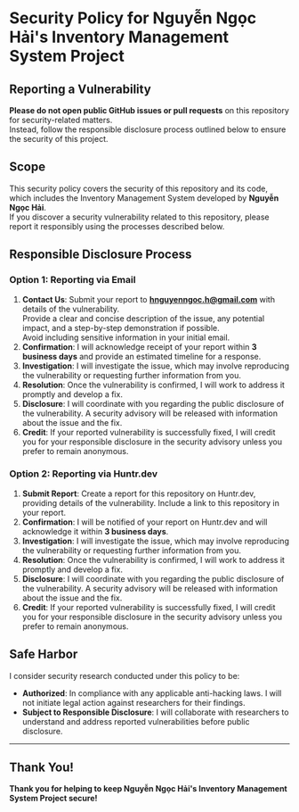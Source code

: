 # Security Policy for Nguyễn Ngọc Hải's Inventory Management System Project

## Reporting a Vulnerability

**Please do not open public GitHub issues or pull requests** on this repository for security-related matters.  
Instead, follow the responsible disclosure process outlined below to ensure the security of this project.

## Scope

This security policy covers the security of this repository and its code, which includes the Inventory Management System developed by **Nguyễn Ngọc Hải**.  
If you discover a security vulnerability related to this repository, please report it responsibly using the processes described below.

## Responsible Disclosure Process

### Option 1: Reporting via Email
1. **Contact Us**: Submit your report to **hnguyenngoc.h@gmail.com** with details of the vulnerability.  
   Provide a clear and concise description of the issue, any potential impact, and a step-by-step demonstration if possible.  
   Avoid including sensitive information in your initial email.
2. **Confirmation**: I will acknowledge receipt of your report within **3 business days** and provide an estimated timeline for a response.
3. **Investigation**: I will investigate the issue, which may involve reproducing the vulnerability or requesting further information from you.
4. **Resolution**: Once the vulnerability is confirmed, I will work to address it promptly and develop a fix.
5. **Disclosure**: I will coordinate with you regarding the public disclosure of the vulnerability. A security advisory will be released with information about the issue and the fix.
6. **Credit**: If your reported vulnerability is successfully fixed, I will credit you for your responsible disclosure in the security advisory unless you prefer to remain anonymous.

### Option 2: Reporting via Huntr.dev
1. **Submit Report**: Create a report for this repository on Huntr.dev, providing details of the vulnerability. Include a link to this repository in your report.
2. **Confirmation**: I will be notified of your report on Huntr.dev and will acknowledge it within **3 business days**.
3. **Investigation**: I will investigate the issue, which may involve reproducing the vulnerability or requesting further information from you.
4. **Resolution**: Once the vulnerability is confirmed, I will work to address it promptly and develop a fix.
5. **Disclosure**: I will coordinate with you regarding the public disclosure of the vulnerability. A security advisory will be released with information about the issue and the fix.
6. **Credit**: If your reported vulnerability is successfully fixed, I will credit you for your responsible disclosure in the security advisory unless you prefer to remain anonymous.

## Safe Harbor

I consider security research conducted under this policy to be:

- **Authorized**: In compliance with any applicable anti-hacking laws. I will not initiate legal action against researchers for their findings.
- **Subject to Responsible Disclosure**: I will collaborate with researchers to understand and address reported vulnerabilities before public disclosure.

---

## Thank You!

**Thank you for helping to keep Nguyễn Ngọc Hải's Inventory Management System Project secure!**
